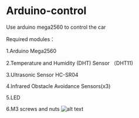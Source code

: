 # Arduino-control
Use arduino mega2560 to control the car

Required modules：

1.Arduino Mega2560

2.Temperature and Humidity (DHT) Sensor （DHT11)

3.Ultrasonic Sensor HC-SR04

4.Infrared Obstacle Avoidance Sensors(x3)

5.LED

6.M3 screws and nuts
![alt text](https://www.pinterest.com/pin/752382681479725707/)
